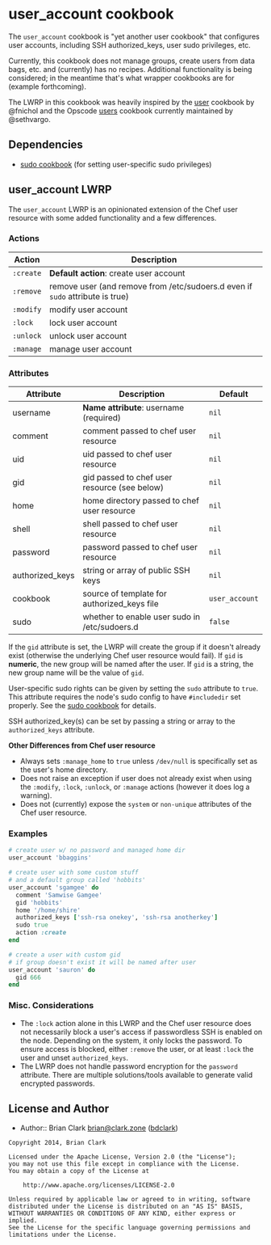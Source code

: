 # user_account cookbook

The `user_account` cookbook is "yet another user cookbook" that configures
user accounts, including SSH authorized_keys, user sudo privileges, etc.

Currently, this cookbook does not manage groups, create users from data bags,
etc. and (currently) has no recipes. Additional functionality is being considered;
in the meantime that's what wrapper cookbooks are for (example forthcoming).

The LWRP in this cookbook was heavily inspired by the [user](https://github.com/fnichol/chef-user)
cookbook by @fnichol and the Opscode [users](https://github.com/sethvargo-cookbooks/users) cookbook
currently maintained by @sethvargo.

## Dependencies
+ [sudo cookbook](https://github.com/opscode-cookbooks/sudo) (for setting user-specific
  sudo privileges)

## user_account LWRP
The `user_account` LWRP is an opinionated extension of the Chef user
resource with some added functionality and a few differences.

### Actions

Action    | Description
----------|---------------------------------------------
`:create` | **Default action**: create user account
`:remove` | remove user (and remove from /etc/sudoers.d even if `sudo` attribute is true)
`:modify` | modify user account
`:lock`   | lock user account
`:unlock` | unlock user account
`:manage` | manage user account

### Attributes

Attribute       | Description                                   | Default
----------------|-----------------------------------------------|--------
username        | **Name attribute**: username (required)       | `nil`
comment         | comment passed to chef user resource          | `nil`
uid             | uid passed to chef user resource              | `nil`
gid             | gid passed to chef user resource (see below)  | `nil`
home            | home directory passed to chef user resource   | `nil`
shell           | shell passed to chef user resource            | `nil`
password        | password passed to chef user resource         | `nil`
authorized_keys | string or array of public SSH keys            | `nil`
cookbook        | source of template for authorized_keys file   | `user_account`
sudo            | whether to enable user sudo in /etc/sudoers.d | `false`

If the `gid` attribute is set, the LWRP will create the group if it doesn't
already exist (otherwise the underlying Chef user resource would fail). If `gid`
is **numeric**, the new group will be named after the user. If `gid` is a string,
the new group name will be the value of `gid`.

User-specific sudo rights can be given by setting the `sudo` attribute to `true`.
This attribute requires the node's sudo config to have `#includedir` set properly.
See the [sudo cookbook](https://github.com/opscode-cookbooks/sudo) for details.

SSH authorized_key(s) can be set by passing a string or array to the `authorized_keys`
attribute.

**Other Differences from Chef user resource**
+ Always sets `:manage_home` to `true` unless `/dev/null` is specifically set
as the user's home directory.
+ Does not raise an exception if user does not already exist when using the
`:modify`, `:lock`, `:unlock`, or `:manage` actions (however it does
log a warning).
+ Does not (currently) expose the `system` or `non-unique` attributes of the
Chef user resource.

### Examples
```ruby
# create user w/ no password and managed home dir
user_account 'bbaggins'

# create user with some custom stuff
# and a default group called 'hobbits'
user_account 'sgamgee' do
  comment 'Samwise Gamgee'
  gid 'hobbits'
  home '/home/shire'
  authorized_keys ['ssh-rsa onekey', 'ssh-rsa anotherkey']
  sudo true
  action :create
end

# create a user with custom gid
# if group doesn't exist it will be named after user
user_account 'sauron' do
  gid 666
end
```
### Misc. Considerations
+ The `:lock` action alone in this LWRP and the Chef user resource does not
necessarily block a user's access if passwordless SSH is enabled on the node.
Depending on the system, it only locks the password. To ensure access is blocked,
either `:remove` the user, or at least `:lock` the user and unset `authorized_keys`.
+ The LWRP does not handle password encryption for the `password` attribute.
There are multiple solutions/tools available to generate valid encrypted passwords.

## License and Author
- Author:: Brian Clark <brian@clark.zone> ([bdclark](https://github.com/bdclark))

```text
Copyright 2014, Brian Clark

Licensed under the Apache License, Version 2.0 (the "License");
you may not use this file except in compliance with the License.
You may obtain a copy of the License at

    http://www.apache.org/licenses/LICENSE-2.0

Unless required by applicable law or agreed to in writing, software
distributed under the License is distributed on an "AS IS" BASIS,
WITHOUT WARRANTIES OR CONDITIONS OF ANY KIND, either express or implied.
See the License for the specific language governing permissions and
limitations under the License.
```
